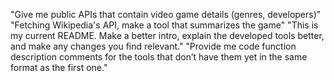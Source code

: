 "Give me public APIs that contain video game details (genres, developers)"
"Fetching Wikipedia's API, make a tool that summarizes the game"
"This is my current README. Make a better intro, explain the developed tools better, and make any changes you find relevant."
"Provide me code function description comments for the tools that don’t have them yet in the same format as the first one."
